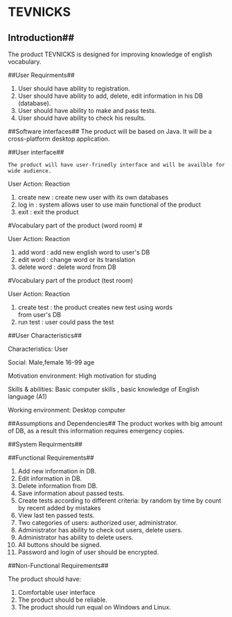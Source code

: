 # TEVNICKS
## Introduction##

The product TEVNICKS is designed for improving knowledge of english vocabulary.

##User Requirments##

 1. User should have ability to registration.
 2. User should have ability to add, delete, edit information
   in his DB (database).
 3. User should have ability to make and pass tests.
 4. User should have ability to check his results.



##Software interfaces##
	The product will be based on Java. It will be a cross-platform desktop application.

##User interface##

	The product will have user-frinedly interface and will be availble for wide audience.


User Action:      Reaction									   

1. create new :	  create new user with its own databases       
2. log in 	:     system allows user to use main functional of 
			      the product                         
3. exit	    :     exit the product	                        


#Vocabulary part of the product (word room) #

User Action:        Reaction  

1. add word    :	 add new english word to user's DB           
2. edit word   :     change word or its translation              
3. delete word :     delete word from DB             




#Vocabulary part of the product (test room)   

User Action:        Reaction   

1. create test :	  the product creates new test using words   
				   	  from user's DB                                
2. run test    :      user could pass the test                    



##User Characteristics##

 Characteristics:	 User    

 Social:		     Male,female 16-99 age  
	                                
 Motivation environment: High motivation for studing                
       				                            
 Skills & abilities: Basic computer skills , basic knowledge of English language (A1)                          
		
 Working environment: Desktop computer                             
                                              



##Assumptions and Dependencies##
The product workes with big amount of DB, as a result this information requires emergency copies.

##System Requirments##

##Functional Requirements##


1. Add new information in DB.
2. Edit information in DB.
3. Delete information from DB.
4. Save information about passed tests.
5. Create tests according to different criteria:
   by random
   by time
   by count
   by recent added
   by mistakes
6. View last ten passed tests.
7. Two categories of users: authorized user, administrator.
8. Administrator has ability to check out users, delete users.
9. Administrator has ability to delete users.
10. All buttons should be signed.
11. Password and login of user should be encrypted.

##Non-Functional Requirements##

The product should have:

1. Comfortable user interface
2. The product should be reliable.
3. The product should run equal on Windows and Linux.